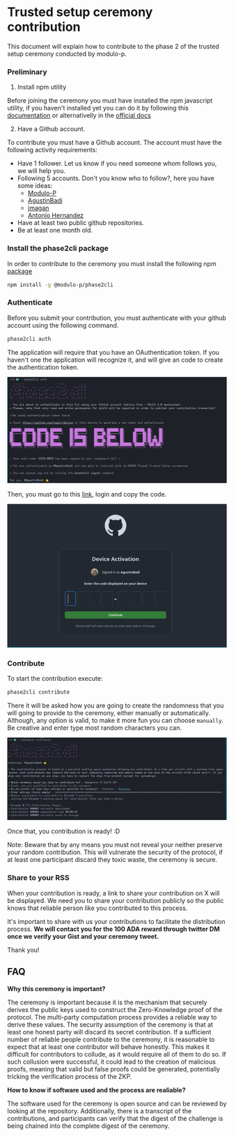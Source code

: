 # Trusted setup ceremony contribution

This document will explain how to contribute to the phase 2 of the trusted setup ceremony conducted by modulo-p.

### Preliminary

1. Install npm utility

Before joining the ceremony you must have installed the npm javascript utility, if you haven't installed yet you can do it by following this [documentation](https://github.com/Modulo-P/Cardano-Semaphore/blob/main/docs/Ceremony/install_npm.md) or alternativelly in the [official docs](https://docs.npmjs.com/downloading-and-installing-node-js-and-npm)

2. Have a Github account.

To contribute you must have a Github account. The account must have the following activity requirements:

- Have 1 follower. Let us know if you need someone whom follows you, we will help you.
- Following 5 accounts. Don't you know who to follow?, here you have some ideas:
  - [Modulo-P](https://github.com/Modulo-P)
  - [AgustinBadi](https://github.com/AgustinBadi)
  - [jmagan](https://github.com/jmagan)
  - [Antonio Hernandez](https://github.com/ajuggler)
- Have at least two public github repositories.
- Be at least one month old.

### Install the phase2cli package

In order to contribute to the ceremony you must install the following npm [package](https://www.npmjs.com/package/@modulo-p/phase2cli)

```sh
npm install -g @modulo-p/phase2cli
```

### Authenticate

Before you submit your contribution, you must authenticate with your github account using the following command.

```sh
phase2cli auth
```

The application will require that you have an OAuthentication token. If you haven't one the application will recognize it, and will give an code to create the authentication token.

![Authentication](./pictures/oauth.png)

Then, you must go to this [link](https://github.com/login/device), login and copy the code.

![Activation](./pictures/activation.png)

### Contribute

To start the contribution execute:

```sh
phase2cli contribute
```

There it will be asked how you are going to create the randomness that you will going to provide to the ceremony, either manually or automatically. Although, any option is valid, to make it more fun you can choose `manually`. Be creative and enter type most random characters you can.

![Contribute](./pictures/contribute.png)

Once that, you contribution is ready! :D

Note: Beware that by any means you must not reveal your neither preserve your random contribution. This will vulnerate the security of the protocol, if at least one participant discard they toxic waste, the ceremony is secure.

### Share to your RSS

When your contribution is ready, a link to share your contribution on X will be displayed. We need you to share your contribution publicly so the public knows that reliable person like you contributed to this process.

It's important to share with us your contributions to facilitate the distribution process. **We will contact you for the 100 ADA reward through twitter DM once we verify your Gist and your ceremony tweet.**

Thank you!

## FAQ

**Why this ceremony is important?**

The ceremony is important because it is the mechanism that securely derives the public keys used to construct the Zero-Knowledge proof of the protocol. The multi-party computation process provides a reliable way to derive these values. The security assumption of the ceremony is that at least one honest party will discard its secret contribution. If a sufficient number of reliable people contribute to the ceremony, it is reasonable to expect that at least one contributor will behave honestly. This makes it difficult for contributors to collude, as it would require all of them to do so. If such collusion were successful, it could lead to the creation of malicious proofs, meaning that valid but false proofs could be generated, potentially tricking the verification process of the ZKP.

**How to know if software used and the process are realiable?**

The software used for the ceremony is open source and can be reviewed by looking at the repository. Additionally, there is a transcript of the contributions, and participants can verify that the digest of the challenge is being chained into the complete digest of the ceremony.
